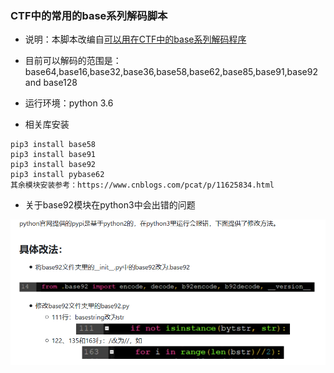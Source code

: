 ### CTF中的常用的base系列解码脚本

- 说明：本脚本改编自[可以用在CTF中的base系列解码程序](https://segmentfault.com/a/1190000021454534) 

- 目前可以解码的范围是：base64,base16,base32,base36,base58,base62,base85,base91,base92 and base128
- 运行环境：python 3.6
- 相关库安装

```
pip3 install base58
pip3 install base91
pip3 install base92
pip3 install pybase62
其余模块安装参考：https://www.cnblogs.com/pcat/p/11625834.html
```

- 关于base92模块在python3中会出错的问题

![](1.png)

